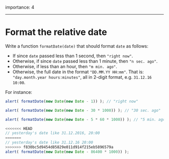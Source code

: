 importance: 4

---

# Format the relative date

Write a function `formatDate(date)` that should format `date` as follows:

- If since `date` passed less than 1 second, then `"right now"`.
- Otherwise, if since `date` passed less than 1 minute, then `"n sec. ago"`.
- Otherwise, if less than an hour, then `"m min. ago"`.
- Otherwise, the full date in the format `"DD.MM.YY HH:mm"`. That is: `"day.month.year hours:minutes"`, all in 2-digit format, e.g. `31.12.16 10:00`.

For instance:

```js
alert( formatDate(new Date(new Date - 1)) ); // "right now"

alert( formatDate(new Date(new Date - 30 * 1000)) ); // "30 sec. ago"

alert( formatDate(new Date(new Date - 5 * 60 * 1000)) ); // "5 min. ago"

<<<<<<< HEAD
// yesterday's date like 31.12.2016, 20:00
=======
// yesterday's date like 31.12.16 20:00
>>>>>>> f830bc5d9454d85829e011d914f215eb5896579a
alert( formatDate(new Date(new Date - 86400 * 1000)) );
```
